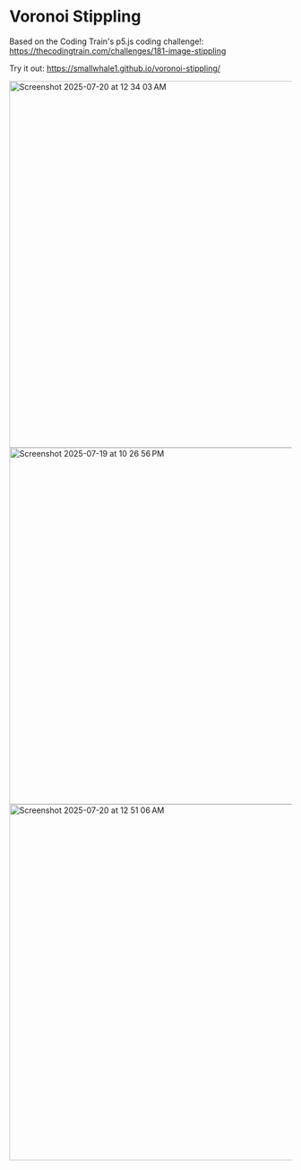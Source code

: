 # Voronoi Stippling

Based on the Coding Train's p5.js coding challenge!:
https://thecodingtrain.com/challenges/181-image-stippling

Try it out:
https://smallwhale1.github.io/voronoi-stippling/

<img width="864" height="654" alt="Screenshot 2025-07-20 at 12 34 03 AM" src="https://github.com/user-attachments/assets/d1ae3ca0-6313-4131-8e6d-21d2c7db78c5" />
<img width="850" height="636" alt="Screenshot 2025-07-19 at 10 26 56 PM" src="https://github.com/user-attachments/assets/bfaad988-81a2-441a-91b1-b730482ebbb3" />
<img width="863" height="635" alt="Screenshot 2025-07-20 at 12 51 06 AM" src="https://github.com/user-attachments/assets/9e17e37c-48a6-48df-ac57-fa5a10d48ca9" />
